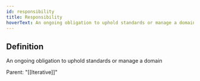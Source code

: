 ```yaml
---
id: responsibility
title: Responsibility
hoverText: An ongoing obligation to uphold standards or manage a domain
---
```

## Definition
An ongoing obligation to uphold standards or manage a domain

Parent: "[[Iterative]]"